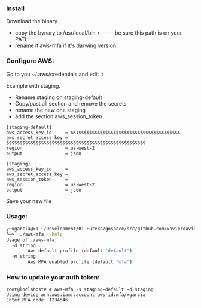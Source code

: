 
### Install
Download the binary
* copy the bynary to /usr/local/bin <---- be sure this path is on your PATH
* rename it aws-mfa if it's darwing version

### Configure AWS:

Go to you ~/.aws/credentials and edit it

Example with staging.
* Rename staging on staging-default
* Copy/past all section and remove the secrets
* rename the new one staging
* add the section aws_session_token

``` 
[staging-default]
aws_access_key_id     = AKI$$$$$$$$$$$$$$$$$$$$$$$$$$$$$$$$$$$$$$
aws_secret_access_key = $$$$$$$$$$$$$$$$$$$$$$$$$$$$$$$$$$$$$$$$$$$$$$$$$$$$
region                = us-west-2
output                = json

[staging]
aws_access_key_id     = 
aws_secret_access_key = 
aws_session_token     = 
region                = us-west-2
output                = json
```

Save your new file

### Usage:

```bash
╭─xgarcia@x1 ~/Development/01-Eureka/gospace/src/github.com/xavierdavidgarcia/aws-mfa  
╰─➤  ./aws-mfa --help
Usage of ./aws-mfa:
  -d string
    	Aws default profile (default "default")
  -m string
    	Aws MFA enabled profile (default "mfa")
```

### How to update your auth token:
```
root@loclahost# # aws-mfa -s staging-default -d staging
Using device arn:aws:iam::account-aws-id:mfa/xgarcia
Enter MFA code: 1234546

```